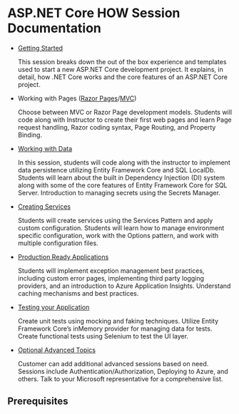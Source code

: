 # ASP.NET Core HOW Session Documentation

- [Getting Started](1-GettingStarted.md)

    This session breaks down the out of the box experience and templates used to start a new ASP.NET Core
    development project. It explains, in detail, how .NET Core works and the core features of an ASP.NET Core project.

- Working with Pages ([Razor Pages](2a-Working%20with%20Razor%20Pages.md)/[MVC](2b-Working%20with%20MVC.md))

    Choose between MVC or Razor Page development models. Students will code along with Instructor to create their
    first web pages and learn Page request handling, Razor coding syntax, Page Routing, and Property Binding.

- [Working with Data](3-Working%20with%20Data.md)

    In this session, students will code along with the instructor to implement data persistence utilizing Entity
    Framework Core and SQL LocalDb. Students will learn about the built in Dependency Injection (DI) system along
    with some of the core features of Entity Framework Core for SQL Server. Introduction to managing secrets using
    the Secrets Manager.

- [Creating Services](4-Creating%20Services.md)

    Students will create services using the Services Pattern and apply custom configuration. Students will learn how to
    manage environment specific configuration, work with the Options pattern, and work with multiple configuration
    files.

- [Production Ready Applications](5-Production%20Ready%20Apps.md)

    Students will implement exception management best practices, including custom error pages, implementing third
    party logging providers, and an introduction to Azure Application Insights. Understand caching mechanisms and
    best practices.

- [Testing your Application](6-Testing.md)

    Create unit tests using mocking and faking techniques. Utilize Entity Framework Core’s inMemory provider for
    managing data for tests. Create functional tests using Selenium to test the UI layer.

- [Optional Advanced Topics](7-Advanced.md)

    Customer can add additional advanced sessions based on need. Sessions include Authentication/Authorization,
    Deploying to Azure, and others. Talk to your Microsoft representative for a comprehensive list.


## Prerequisites
